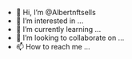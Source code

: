 - 👋 Hi, I’m @Albertnftsells
- 👀 I’m interested in ...
- 🌱 I’m currently learning ...
- 💞️ I’m looking to collaborate on ...
- 📫 How to reach me ...

<!---
Albertnftsells/Albertnftsells is a ✨ special ✨ repository because its `README.md` (this file) appears on your GitHub profile.
You can click the Preview link to take a look at your changes.
--->
